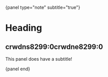 {panel type="note" subtitle="true"}

# Heading

## crwdns8299:0crwdne8299:0

This panel does have a subtitle!

{panel end}
